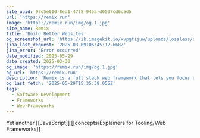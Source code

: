 ```yaml
---
site_uuid: 97c5e010-8ed1-47f8-945a-d0537cd6c5d5
url: 'https://remix.run'
image: 'https://remix.run/img/og.1.jpg'
site_name: Remix
title: 'Build Better Websites'
og_screenshot_url: 'https://ik.imagekit.io/xvpgfijuw/uploads/lossless/screenshots/20250529_Remix.js_og_screenshot.jpeg'
jina_last_request: '2025-03-09T06:45:12.668Z'
jina_error: 'Error occurred'
date_modified: 2025-05-29
date_created: 2025-03-30
og_image: 'https://remix.run/img/og.1.jpg'
og_url: 'https://remix.run'
description: 'Remix is a full stack web framework that lets you focus on the user interface and work back through web standards to deliver a fast, slick, and resilient user experience. People are gonna love using your stuff.'
og_last_fetch: '2025-05-29T15:35:38.055Z'
tags:
  - Software-Development
  - Frameworks
  - Web-Frameworks
---
```


Yet another [[JavaScript]] [[concepts/Explainers for Tooling/Web Frameworks]]